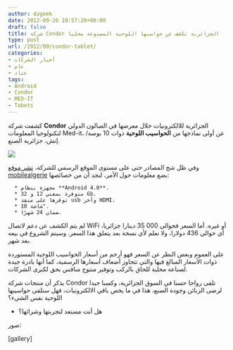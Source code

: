 ```yaml
---
author: dzgeek
date: 2012-09-26 18:57:20+00:00
draft: false
title: شركة Condor الجزائرية تكشف عن حواسبها اللوحية المصنوعة محليا
type: post
url: /2012/09/condor-tablet/
categories:
- أخبار الشركات
- عام
- عتاد
tags:
- Android
- Condor
- MED-IT
- Tabets
---
```


كشفت شركة **Condor** الجزائرية للالكترونيات خلال معرضها في الصالون الدولي لتكنولوجيا المعلومات Med-it، عن أولى نماذجها من **الحواسيب اللوحية** ذوات 10 بوصة/إنش، جزائرية الصنع.

[![](https://www.it-scoop.com/wp-content/uploads/2012/09/Condor_Tablet1-300x225.jpg)
](https://www.it-scoop.com/wp-content/uploads/2012/09/Condor_Tablet1.jpg)

وفي ظل شح المصادر حتى على مستوى الموقع الرسمي للشركة، [نشر موقع mobilealgerie](http://www.mobilealgerie.com/index.php?news=4098) بضع معلومات حول الأمر، لنجد أن من خصائصها:



	  * مجهزة بنظام **Android 4.0**.
	  * متوفرة بسعتي 12 و 32 Gb.
	  * توفرها على منفذ usb وآخر HDMI.
	  * شاشة 10".
	  * ضمان 24 شهرًا.

لم يتم الكشف عن دعم لاتصال WiFi أو غيره. أما السعر فحوالي 000 35 دينارا جزائريا، أي حوالي 436 دولارا، ولا نعلم لأي نسخة بعد يتعلق هذا السعر. وسيتم الشروع في بيعه بعد شهر.

على العموم وبغض النظر عن السعر فهو أرحم من أسعار الحواسيب اللوحية المستوردة ذوات الأسعار المبالغ فيها والتي تتجاوز أضعاف أسعارها الرسمية، كما أنها بادرة جيدة لصناعة محلية للحاق بالركب وتوفير منتوج منافس بحق لكبرى الشركات.

يذكر أن منتجات شركة Condor تلقى رواجا حسنا في السوق الجزائرية، وكسبا جيدا لرضى الزبائن وجودة الصنع، هذا في ما يخص باقي الالكترونيات، فهل ستلقى حواسيبها اللوحية نفس الشيء؟

- هل أنت مستعد لتجربتها وشرائها؟

صور:

[gallery]






